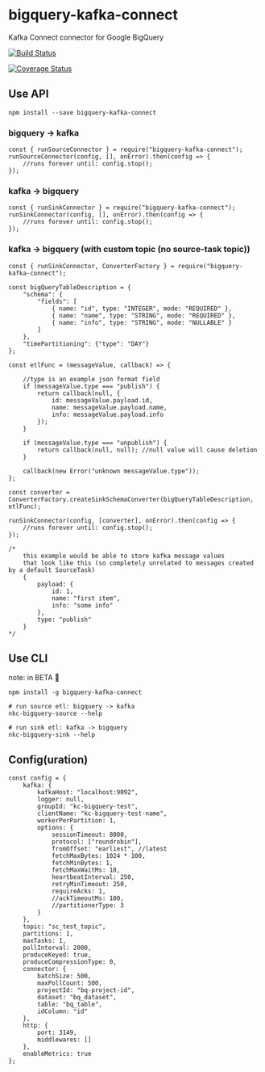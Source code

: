 # bigquery-kafka-connect
Kafka Connect connector for Google BigQuery

[![Build Status](https://travis-ci.org/nodefluent/bigquery-kafka-connect.svg?branch=master)](https://travis-ci.org/nodefluent/bigquery-kafka-connect)

[![Coverage Status](https://coveralls.io/repos/github/nodefluent/bigquery-kafka-connect/badge.svg?branch=master)](https://coveralls.io/github/nodefluent/bigquery-kafka-connect?branch=master)

## Use API

```
npm install --save bigquery-kafka-connect
```

### bigquery -> kafka

```es6
const { runSourceConnector } = require("bigquery-kafka-connect");
runSourceConnector(config, [], onError).then(config => {
    //runs forever until: config.stop();
});
```

### kafka -> bigquery

```es6
const { runSinkConnector } = require("bigquery-kafka-connect");
runSinkConnector(config, [], onError).then(config => {
    //runs forever until: config.stop();
});
```

### kafka -> bigquery (with custom topic (no source-task topic))

```es6
const { runSinkConnector, ConverterFactory } = require("bigquery-kafka-connect");

const bigQueryTableDescription = {
    "schema": {
        "fields": [
            { name: "id", type: "INTEGER", mode: "REQUIRED" },
            { name: "name", type: "STRING", mode: "REQUIRED" },
            { name: "info", type: "STRING", mode: "NULLABLE" }
        ]
    },
    "timePartitioning": {"type": "DAY"}
};

const etlFunc = (messageValue, callback) => {

    //type is an example json format field
    if (messageValue.type === "publish") {
        return callback(null, {
            id: messageValue.payload.id,
            name: messageValue.payload.name,
            info: messageValue.payload.info
        });
    }

    if (messageValue.type === "unpublish") {
        return callback(null, null); //null value will cause deletion
    }

    callback(new Error("unknown messageValue.type"));
};

const converter = ConverterFactory.createSinkSchemaConverter(bigQueryTableDescription, etlFunc);

runSinkConnector(config, [converter], onError).then(config => {
    //runs forever until: config.stop();
});

/*
    this example would be able to store kafka message values
    that look like this (so completely unrelated to messages created by a default SourceTask)
    {
        payload: {
            id: 1,
            name: "first item",
            info: "some info"
        },
        type: "publish"
    }
*/
```

## Use CLI
note: in BETA :seedling:

```
npm install -g bigquery-kafka-connect
```

```
# run source etl: bigquery -> kafka
nkc-bigquery-source --help
```

```
# run sink etl: kafka -> bigquery
nkc-bigquery-sink --help
```

## Config(uration)
```es6
const config = {
    kafka: {
        kafkaHost: "localhost:9092",
        logger: null,
        groupId: "kc-bigquery-test",
        clientName: "kc-bigquery-test-name",
        workerPerPartition: 1,
        options: {
            sessionTimeout: 8000,
            protocol: ["roundrobin"],
            fromOffset: "earliest", //latest
            fetchMaxBytes: 1024 * 100,
            fetchMinBytes: 1,
            fetchMaxWaitMs: 10,
            heartbeatInterval: 250,
            retryMinTimeout: 250,
            requireAcks: 1,
            //ackTimeoutMs: 100,
            //partitionerType: 3
        }
    },
    topic: "sc_test_topic",
    partitions: 1,
    maxTasks: 1,
    pollInterval: 2000,
    produceKeyed: true,
    produceCompressionType: 0,
    connector: {
        batchSize: 500,
        maxPollCount: 500,
        projectId: "bq-project-id",
        dataset: "bq_dataset",
        table: "bq_table",
        idColumn: "id"
    },
    http: {
        port: 3149,
        middlewares: []
    },
    enableMetrics: true
};
```
